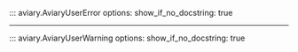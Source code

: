 ::: aviary.AviaryUserError
    options:
      show_if_no_docstring: true

---

::: aviary.AviaryUserWarning
    options:
      show_if_no_docstring: true
